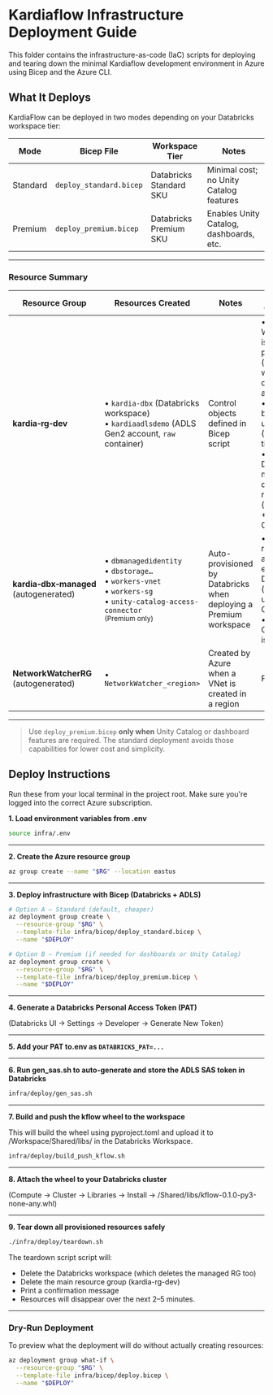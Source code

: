 # Kardiaflow Infrastructure Deployment Guide

This folder contains the infrastructure-as-code (IaC) scripts for deploying and
tearing down the minimal Kardiaflow development environment in Azure using Bicep
and the Azure CLI.


## What It Deploys

KardiaFlow can be deployed in two modes depending on your Databricks workspace tier:

| Mode      | Bicep File                | Workspace Tier | Notes                                  |
|-----------|---------------------------|----------------|----------------------------------------|
| Standard  | `deploy_standard.bicep`   | Databricks Standard SKU | Minimal cost; no Unity Catalog features |
| Premium   | `deploy_premium.bicep`    | Databricks Premium SKU  | Enables Unity Catalog, dashboards, etc. |

---

### Resource Summary

| Resource Group                     | Resources Created                                                                                                                | Notes                                                                                     | Cost Guidance                                                                                                   |
|-----------------------------------|----------------------------------------------------------------------------------------------------------------------------------|-------------------------------------------------------------------------------------------|-----------------------------------------------------------------------------------------------------------------|
| **kardia‑rg‑dev**                 | • `kardia‑dbx` (Databricks workspace)<br>• `kardiaadlsdemo` (ADLS Gen2 account, `raw` container)                                 | Control objects defined in Bicep script                                                   | • Workspace is control-plane only (no cost while clusters are off).<br>• Storage billed by usage (LRS hot tier)<br>• Premium DBU rate may double job run costs (e.g., +$0.30–$0.90/day)    |
| **kardia‑dbx‑managed** (autogenerated) | • `dbmanagedidentity`<br>• `dbstorage…`<br>• `workers‑vnet`<br>• `workers‑sg`<br>• `unity-catalog-access-connector` <br><small>(Premium only)</small> | Auto-provisioned by Databricks when deploying a Premium workspace                         | • All resources are free except DBFS (`dbstorage`, usually < 5 GB).<br>• Access Connector is free               |
| **NetworkWatcherRG** (autogenerated)   | • `NetworkWatcher_<region>`                                                                                                     | Created by Azure when a VNet is created in a region                                       | Free                                                                                                            |

---

> Use `deploy_premium.bicep` **only when** Unity Catalog or dashboard features are required. The standard deployment avoids those capabilities for lower cost and simplicity.


## Deploy Instructions

Run these from your local terminal in the project root. Make sure you're logged into the correct Azure subscription.

**1. Load environment variables from .env**

```bash
source infra/.env
```

---

**2. Create the Azure resource group**

```bash
az group create --name "$RG" --location eastus
```

---

**3.  Deploy infrastructure with Bicep (Databricks + ADLS)**

```bash
# Option A – Standard (default, cheaper)
az deployment group create \
  --resource-group "$RG" \
  --template-file infra/bicep/deploy_standard.bicep \
  --name "$DEPLOY"
```

```bash
# Option B – Premium (if needed for dashboards or Unity Catalog)
az deployment group create \
  --resource-group "$RG" \
  --template-file infra/bicep/deploy_premium.bicep \
  --name "$DEPLOY"
```

---

**4. Generate a Databricks Personal Access Token (PAT)**

(Databricks UI → Settings → Developer → Generate New Token)

---

**5. Add your PAT to.env as `DATABRICKS_PAT=...`**

---

**6. Run gen_sas.sh to auto-generate and store the ADLS SAS token in Databricks**

```bash
infra/deploy/gen_sas.sh
```

---

**7. Build and push the kflow wheel to the workspace**

This will build the wheel using pyproject.toml and upload it to /Workspace/Shared/libs/ in the Databricks Workspace.

```bash
infra/deploy/build_push_kflow.sh
```

---

**8. Attach the wheel to your Databricks cluster**

(Compute → Cluster → Libraries → Install → /Shared/libs/kflow-0.1.0-py3-none-any.whl)

---

**9. Tear down all provisioned resources safely**

```bash
./infra/deploy/teardown.sh
```

The teardown script script will:

- Delete the Databricks workspace (which deletes the managed RG too)
- Delete the main resource group (kardia-rg-dev)
- Print a confirmation message
- Resources will disappear over the next 2–5 minutes.

---

### Dry-Run Deployment

To preview what the deployment will do without actually creating resources:

```bash
az deployment group what-if \
  --resource-group "$RG" \
  --template-file infra/bicep/deploy.bicep \
  --name "$DEPLOY"
```